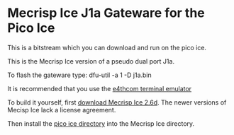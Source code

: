 # Mecrisp Ice J1a Gateware for the Pico Ice

This is a bitstream which you can download and run on the pico ice.

This is the Mecrisp Ice version of a pseudo dual port J1a. 

To flash the gateware type:
dfu-util -a 1 -D j1a.bin

It is recommended that you use the [e4thcom terminal emulator](https://mecrisp-ice.readthedocs.io/en/latest/e4thcom.htm)

To build it yourself, first [download Mecrisp Ice
2.6d](https://sourceforge.net/projects/mecrisp/files/).  The newer
versions of Mecisp Ice lack a license agreement.

Then install the [pico ice directory](https://sourceforge.net/p/mecrisp/discussion/general/thread/350a65f919/) into the Mecrisp Ice directory.
